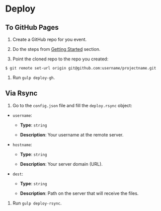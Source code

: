 # Deploy

## To GitHub Pages

1. Create a GitHub repo for you event.

1. Do the steps from [Getting Started](./../getting-started/) section.

1. Point the cloned repo to the repo you created:

  `$ git remote set-url origin git@github.com:username/projectname.git`

1. Run `gulp deploy-gh`.

## Via Rsync

1. Go to the `config.json` file and fill the `deploy.rsync` object:

  - `username`:

    - **Type**: `string`

    - **Description**: Your username at the remote server.

  - `hostname`:

    - **Type**: `string`

    - **Description**: Your server domain (URL).

  - `dest`:

    - **Type**: `string`

    - **Description**: Path on the server that will receive the files.

1. Run `gulp deploy-rsync`.

